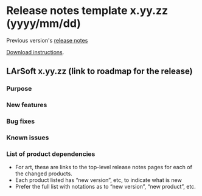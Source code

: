 # Release notes template x.yy.zz (yyyy/mm/dd)

Previous version's [release notes](release_notes)

[Download instructions](https://oink.fnal.gov/distro/larsoft/....).

## LArSoft x.yy.zz (link to roadmap for the release)

### Purpose

### New features

### Bug fixes

### Known issues

### List of product dependencies

-   For art, these are links to the top-level release notes pages for each of the changed products.
-   Each product listed has “new version”, etc, to indicate what is new
-   Prefer the full list with notations as to “new version”, “new product”, etc.
